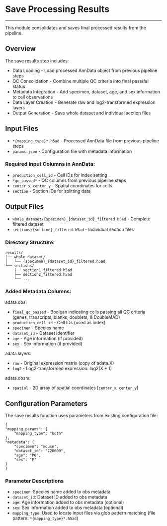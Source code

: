 # Save Processing Results
---
This module consolidates and saves final processed results from the pipeline.

## Overview
The save results step includes:

- Data Loading - Load processed AnnData object from previous pipeline steps
- QC Consolidation - Combine multiple QC criteria into final pass/fail status
- Metadata Integration - Add specimen, dataset, age, and sex information to cell observations
- Data Layer Creation - Generate raw and log2-transformed expression layers
- Output Generation - Save whole dataset and individual section files

## Input Files

- `*{mapping_type}*.h5ad` - Processed AnnData file from previous pipeline steps
- `params.json` - Configuration file with metadata information

### Required Input Columns in AnnData:

- `production_cell_id` - Cell IDs for index setting
- `*qc_passed*` - QC columns from previous pipeline steps
- `center_x`, `center_y` - Spatial coordinates for cells
- `section` - Section IDs for splitting data

## Output Files

- `whole_dataset/{specimen}_{dataset_id}_filtered.h5ad` - Complete filtered dataset
- `sections/{section}_filtered.h5ad` - Individual section files

### Directory Structure:

    results/
    ├── whole_dataset/
    │   └── {specimen}_{dataset_id}_filtered.h5ad
    └── sections/
        ├── section1_filtered.h5ad
        ├── section2_filtered.h5ad
        └── ...

### Added Metadata Columns:

adata.obs:
- `final_qc_passed` - Boolean indicating cells passing all QC criteria (genes, transcripts, blanks, doublets, & DoubleMAD)
- `production_cell_id` - Cell IDs (used as index)
- `specimen` - Species name
- `dataset_id` - Dataset identifier
- `age` - Age information (if provided)
- `sex` - Sex information (if provided)

adata.layers:
- `raw` - Original expression matrix (copy of adata.X)
- `log2` - Log2-transformed expression: log2(X + 1)

adata.obsm:
- `spatial` - 2D array of spatial coordinates [`center_x`, `center_y`]

## Configuration Parameters
The save results function uses parameters from existing configuration file:

    {
    "mapping_params": {
        "mapping_type": "both"
    }, 
    "metadata": {
        "specimen": "mouse",
        "dataset_id": "720609",
        "age": "P0",
        "sex": "F"
    }
    }
  
### Parameter Descriptions

- `specimen`: Species name added to obs metadata
- `dataset_id`: Dataset ID added to obs metadata
- `age`: Age information added to obs metadata (optional)
- `sex`: Sex information added to obs metadata (optional)
- `mapping_type`: Used to locate input files via glob pattern matching (file pattern: `*{mapping_type}*.h5ad`)
